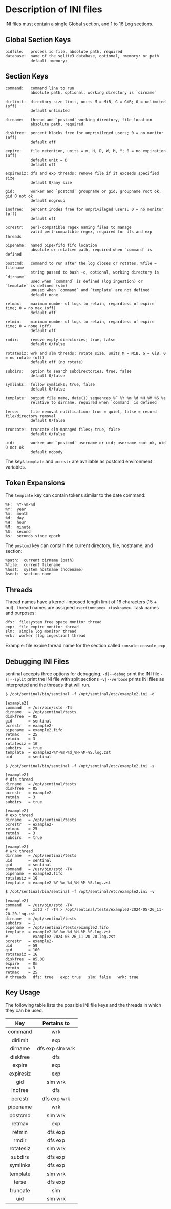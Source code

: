# Description of INI files

INI files must contain a single Global section, and 1 to 16 Log sections.

## Global Section Keys

    pidfile:   process id file, absolute path, required
    database:  name of the sqlite3 database, optional, :memory: or path
               default :memory:

## Section Keys

    command:   command line to run
               absolute path, optional, working directory is `dirname`

    dirlimit:  directory size limit, units M = MiB, G = GiB; 0 = unlimited (off)
               default unlimited

    dirname:   thread and `postcmd` working directory, file location
               absolute path, required

    diskfree:  percent blocks free for unprivileged users; 0 = no monitor (off)
               default off

    expire:    file retention, units = m, H, D, W, M, Y; 0 = no expiration (off)
               default unit = D
               default off

    expiresiz: dfs and exp threads: remove file if it exceeds specified size
               default 0/any size

    gid:       worker and `postcmd` groupname or gid; groupname root ok, gid 0 not ok
               default nogroup

    inofree:   percent inodes free for unprivileged users; 0 = no monitor (off)
               default off

    pcrestr:   perl-compatible regex naming files to manage
               valid perl-compatible regex, required for dfs and exp threads

    pipename:  named pipe/fifo fifo location
               absolute or relative path, required when `command` is defined

    postcmd:   command to run after the log closes or rotates, %file = filename
               string passed to bash -c, optional, working directory is `dirname`
               used when `command` is defined (log ingestion) or `template` is defined (slm)
               unused when `command` and `template` are not defined
               default none

    retmax:    maximum number of logs to retain, regardless of expire time; 0 = no max (off)
               default off

    retmin:    minimum number of logs to retain, regardless of expire time; 0 = none (off)
               default off

    rmdir:     remove empty directories; true, false
               default 0/false

    rotatesiz: wrk and slm threads: rotate size, units M = MiB, G = GiB; 0 = no rotate (off)
               default off (no rotate)

    subdirs:   option to search subdirectories; true, false
               default 0/false

    symlinks:  follow symlinks; true, false
               default 0/false

    template:  output file name, date(1) sequences %F %Y %m %d %H %M %S %s
               relative to dirname, required when `command` is defined

    terse:     file removal notification; true = quiet, false = record file/directory removal
               default 0/false

    truncate:  truncate slm-managed files; true, false
               default 0/false

    uid:       worker and `postcmd` username or uid; username root ok, uid 0 not ok
               default nobody

The keys `template` and `pcrestr` are available as postcmd environment variables.

## Token Expansions

The `template` key can contain tokens similar to the date command:

    %F:  %Y-%m-%d
    %Y:  year
    %m:  month
    %d:  day
    %H:  hour
    %M:  minute
    %S:  second
    %s:  seconds since epoch

The `postcmd` key can contain the current directory, file, hostname, and section:

    %path:  current dirname (path)
    %file:  current filename
    %host:  system hostname (nodename)
    %sect:  section name

## Threads

Thread names have a kernel-imposed length limit of 16 characters (15 + nul).
Thread names are assigned `<sectionname>_<taskname>`. Task names and purposes:

    dfs:  filesystem free space monitor thread
    exp:  file expire monitor thread
    slm:  simple log monitor thread
    wrk:  worker (log ingestion) thread

Example: file expire thread name for the section called `console`: `console_exp`

## Debugging INI Files

sentinal accepts three options for debugging.
`-d|--debug` print the INI file
`-s|--split` print the INI file with split sections
`-v|--verbose` prints INI files as interpreted and the threads that will run.

    $ /opt/sentinal/bin/sentinal -f /opt/sentinal/etc/example2.ini -d

    [example2]
    command   = /usr/bin/zstd -T4
    dirname   = /opt/sentinal/tests
    diskfree  = 85
    gid       = sentinal
    pcrestr   = example2-
    pipename  = example2.fifo
    retmax    = 25
    retmin    = 3
    rotatesiz = 1G
    subdirs   = true
    template  = example2-%Y-%m-%d_%H-%M-%S.log.zst
    uid       = sentinal

    $ /opt/sentinal/bin/sentinal -f /opt/sentinal/etc/example2.ini -s

    [example2]
    # dfs thread
    dirname   = /opt/sentinal/tests
    diskfree  = 85
    pcrestr   = example2-
    retmin    = 3
    subdirs   = true

    [example2]
    # exp thread
    dirname   = /opt/sentinal/tests
    pcrestr   = example2-
    retmax    = 25
    retmin    = 3
    subdirs   = true

    [example2]
    # wrk thread
    dirname   = /opt/sentinal/tests
    uid       = sentinal
    gid       = sentinal
    command   = /usr/bin/zstd -T4
    pipename  = example2.fifo
    rotatesiz = 1G
    template  = example2-%Y-%m-%d_%H-%M-%S.log.zst

    $ /opt/sentinal/bin/sentinal -f /opt/sentinal/etc/example2.ini -v

    [example2]
    command   = /usr/bin/zstd -T4
    #           zstd -f -T4 > /opt/sentinal/tests/example2-2024-05-26_11-20-20.log.zst
    dirname   = /opt/sentinal/tests
    subdirs   = 1
    pipename  = /opt/sentinal/tests/example2.fifo
    template  = example2-%Y-%m-%d_%H-%M-%S.log.zst
    #           example2-2024-05-26_11-20-20.log.zst
    pcrestr   = example2-
    uid       = 59
    gid       = 100
    rotatesiz = 1G
    diskfree  = 85.00
    expire    = 0m
    retmin    = 3
    retmax    = 25
    # threads   dfs: true   exp: true   slm: false   wrk: true

## Key Usage

The following table lists the possible INI file keys and the threads
in which they can be used.

|    Key    |   Pertains to   |
| :-------: | :-------------: |
|  command  |       wrk       |
| dirlimit  |       exp       |
|  dirname  | dfs exp slm wrk |
| diskfree  |       dfs       |
|  expire   |       exp       |
| expiresiz |       exp       |
|    gid    |     slm wrk     |
|  inofree  |       dfs       |
|  pcrestr  |   dfs exp wrk   |
| pipename  |       wrk       |
|  postcmd  |     slm wrk     |
|  retmax   |       exp       |
|  retmin   |     dfs exp     |
|   rmdir   |     dfs exp     |
| rotatesiz |     slm wrk     |
|  subdirs  |     dfs exp     |
| symlinks  |     dfs exp     |
| template  |     slm wrk     |
|   terse   |     dfs exp     |
| truncate  |       slm       |
|    uid    |     slm wrk     |
